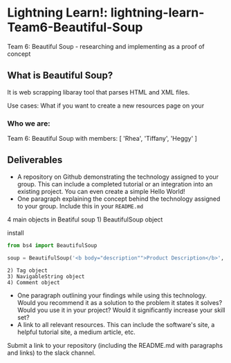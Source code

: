 # Lightning Learn!: lightning-learn-Team6-Beautiful-Soup
Team 6: Beautiful Soup - researching and implementing as a proof of concept

## What is Beautiful Soup?
It is web scrapping libaray tool that parses HTML and XML files. 

Use cases: What if you want to create a new resources page on your

### Who we are:
Team 6: Beautiful Soup with members: [ 'Rhea', 'Tiffany', 'Heggy' ]
  
## Deliverables
  - A repository on Github demonstrating the technology assigned to your group. This can include a completed tutorial or an integration into an existing project.  You can even create a simple Hello World!
  - One paragraph explaining the concept behind the technology assigned to your group. Include this in your `README.md`

  4 main objects in Beatiful soup
    1) BeautifulSoup object

install 
```python
from bs4 import BeautifulSoup

soup = BeautifulSoup('<b body="description"">Product Description</b>', 'html')
```
    2) Tag object
    3) NavigableString object
    4) Comment object

  - One paragraph outlining your findings while using this technology.  Would you recommend it as a solution to the problem it states it solves? Would you use it in your project? Would it significantly increase your skill set? 
  - A link to all relevant resources. This can include the software's site, a helpful tutorial site, a medium article, etc.
  
  Submit a link to your repository (including the README.md with paragraphs and links) to the slack channel.

